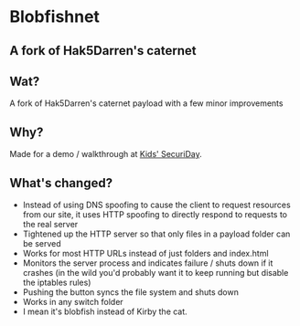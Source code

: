 # Blobfishnet 
## A fork of Hak5Darren's caternet

## Wat?
A fork of Hak5Darren's caternet payload with a few minor improvements

## Why?
Made for a demo / walkthrough at [Kids' SecuriDay](https://securiday.com).

## What's changed?
* Instead of using DNS spoofing to cause the client to request resources from our site, it uses HTTP spoofing to directly respond to requests to the real server
* Tightened up the HTTP server so that only files in a payload folder can be served
* Works for most HTTP URLs instead of just folders and index.html
* Monitors the server process and indicates failure / shuts down if it crashes (in the wild you'd probably want it to keep running but disable the iptables rules)
* Pushing the button syncs the file system and shuts down
* Works in any switch folder
* I mean it's blobfish instead of Kirby the cat.